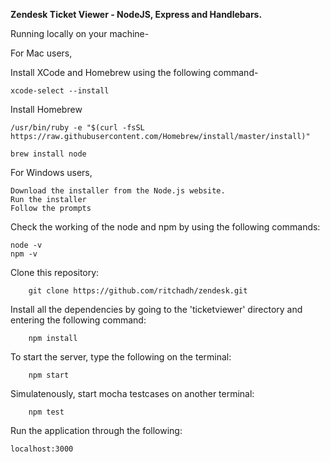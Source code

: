 **Zendesk Ticket Viewer - NodeJS, Express and Handlebars.**

Running locally on your machine-

For Mac users,

Install XCode and Homebrew using the following command-

```
xcode-select --install
```

Install Homebrew

```
/usr/bin/ruby -e "$(curl -fsSL https://raw.githubusercontent.com/Homebrew/install/master/install)"

brew install node
```

For Windows users,

```
Download the installer from the Node.js website.
Run the installer
Follow the prompts
```

Check the working of the node and npm by using the following commands:
```
node -v
npm -v
```

Clone this repository:
```
    git clone https://github.com/ritchadh/zendesk.git
```

Install all the dependencies by going to the 'ticketviewer' directory and entering the following command: 
```
    npm install
```

To start the server, type the following on the terminal:
```
    npm start
```

Simulatenously, start mocha testcases on another terminal:
```
    npm test
```
Run the application through the following:
```
localhost:3000
```

